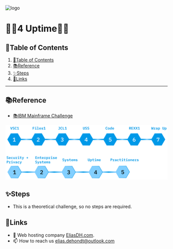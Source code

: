 ![logo](https://eliasdh.com/assets/media/images/logo-github.png)
# 💙🤍4 Uptime🤍💙

## 📘Table of Contents

1. [📘Table of Contents](#📘table-of-contents)
2. [📚Reference](#📚reference)
3. [✨Steps](#✨steps)
4. [🔗Links](#🔗links)

---

## 📚Reference

- [📚IBM Mainframe Challenge](https://s3.amazonaws.com/infl-prod-files/files%2F7bb6315e-0c40-4093-8ad3-eefcbd654c8c%2F110dc390-c74c-48ff-89bd-708dcb38e8af%2Fvideos%2F1726340818046-uptime.mp4)

![IBM Fundamentals](/Images/IBM-Fundamentals+Concepts.png)

## ✨Steps

- This is a theoretical challenge, so no steps are required.

## 🔗Links
- 👯 Web hosting company [EliasDH.com](https://eliasdh.com).
- 📫 How to reach us elias.dehondt@outlook.com